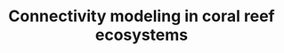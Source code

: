 ---
layout: default
title: Connectivity modeling in coral reef ecosystems
#date: 2023-31-05
description: Despite being sessile
#img: assets/img/enoshima/000010.JPG
importance: 99
category: main
---